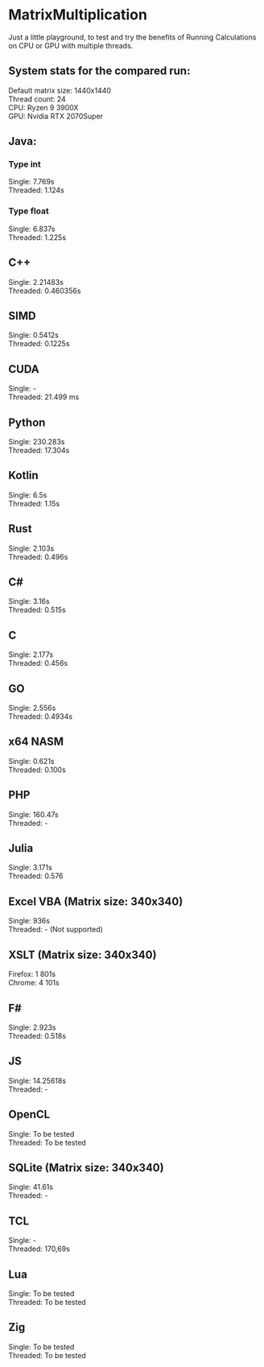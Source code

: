 # MatrixMultiplication
Just a little playground, to test and try the benefits of Running Calculations on CPU or GPU with multiple threads.

## System stats for the compared run:
Default matrix size: 1440x1440 <br>
Thread count: 24 <br>
CPU: Ryzen 9 3900X <br>
GPU: Nvidia RTX 2070Super

## Java:
### Type int
Single: 7.769s <br>
Threaded: 1.124s

### Type float
Single: 6.837s <br>
Threaded: 1.225s

## C++
Single:  2.21483s <br>
Threaded: 0.460356s

## SIMD
Single:  0.5412s <br>
Threaded: 0.1225s

## CUDA
Single: - <br>
Threaded: 21.499 ms

## Python
Single: 230.283s <br>
Threaded: 17.304s

## Kotlin
Single: 6.5s <br>
Threaded: 1.15s

## Rust
Single: 2.103s <br>
Threaded: 0.496s

## C#
Single: 3.16s <br>
Threaded: 0.515s

## C
Single: 2.177s <br>
Threaded: 0.456s

## GO
Single: 2.556s <br>
Threaded: 0.4934s

## x64 NASM
Single: 0.621s <br>
Threaded: 0.100s

## PHP
Single: 160.47s <br>
Threaded: -

## Julia 
Single: 3.171s <br>
Threaded: 0.576

## Excel VBA (Matrix size: 340x340)
Single: 936s <br>
Threaded: - (Not supported)

## XSLT (Matrix size: 340x340)
Firefox: 1 801s <br>
Chrome: 4 101s

## F#
Single: 2.923s <br>
Threaded: 0.518s

## JS
Single: 14.25618s <br>
Threaded: -

## OpenCL
Single: To be tested <br>
Threaded: To be tested

## SQLite (Matrix size: 340x340)
Single: 41.61s <br>
Threaded: -

## TCL
Single: - <br>
Threaded: 170,69s

## Lua
Single: To be tested <br>
Threaded: To be tested

## Zig
Single: To be tested <br>
Threaded: To be tested
